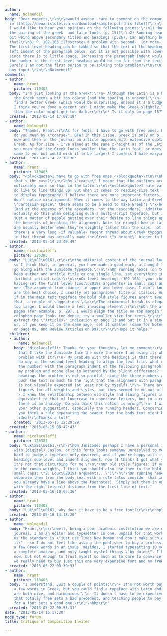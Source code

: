 ```yaml
---
author:
  name: Nolmendil
body: "Dear experts,\r\n\r\nwould anyone  care to comment on the composition as sampled
  in [[http://neoaristotelica.eu/download/sample.pdf|this file]]?\r\n\r\nMore specifically,
  I would like to hear your opinions on the following points:\r\n1) How do you find
  the pairing of the greek  and latin fonts (p. 15)?\r\n2) Running headers look a
  bit weird above secondary titles and headings (p.26). Can anything be done about
  that?\r\n3) P. 102-103 illustrates a problem with second-  (or more-) level headings.
  The first-level heading can be tabbed so that the text of the heading alingns with
  left indent of the paragraph below. But it is not possible with lower headings,
  since there is to little space. Increasing the paragraph indent would not work because
  the number in the first-level heading would be too far from the text of the heading.
  Surely I am not the first person to be solving this problem?\r\n\r\nThank you for
  any input.\r\n\r\nNolmendil"
comments:
- author:
    name: hrant
    picture: 110403
  body: "I'm just looking at the Greek*:\r\n- Although the Latin is a bit coarse,
    the Greek seems a bit too coarse (and the spacing is uneven).\r\n- If you can't
    find a better Greek (which would be surprising, unless it's a budgetary issue)
    I think you've done a decent job; I might make the Greek slightly larger, but
    then the color might get too dark.\r\n\r\n* Is it only on page 15?\r\n\r\nhhp\r\n"
  created: '2013-05-14 17:08:19'
- author:
    name: Nolmendil
  body: "Thanks, Hrant.\r\nAs for fonts, I have to go with free ones. What exactly
    do you mean by \"coarse\", BTW? In this issue, Greek is only on p. 15, but every
    now and then in the journal an article appears with extensive quotations in polytonic
    Greek. As for size - I've aimed at the same x-height as of the Latin font - do
    you mean that the Greek looks smaller than the Latin font, or does it seem the
    same to you but would wish it to be larger? I confess I hate varying x-heights... "
  created: '2013-05-14 22:10:30'
- author:
    name: hrant
    picture: 110403
  body: "<blockquote>I have to go with free ones.</blockquote>\r\n\r\nMay I ask why
    that's the case?\r\n\r\nBy \"coarse\" I meant that the outlines are very wobbly,
    noticeably more so than in the Latin.\r\n\r\n<blockquote>I hate varying x-heights...</blockquote>\r\n\r\nPeople
    do like to line things up! But when it comes to reading-size text (as opposed
    to display typography) I believe there are more important factors, and people
    don't notice misalignment. When it comes to the way Latin and Greek each use the
    \"Cartesian space\" there seems to be a need to make Greek's \"x-height\" bigger
    (and at the expense of the ascenders, not the descenders). Admittedly few people
    actually do this when designing such a multi-script typeface, but I think it's
    just a matter of people getting over their desire to line things up and seeing
    the benefits of breaking the alignment. Note for example how in Latin the ascenders
    are usually better when they're slightly taller than the caps, not lined up.\r\n\r\nBTW
    there's a very long -if valuable- recent thread about Greek typography:\r\nhttp://typophile.com/node/101331\r\nYulia
    in that thread has actually made the Greek \"x-height\" bigger in her work.\r\n\r\nhhp\r\n"
  created: '2013-05-14 23:49:49'
- author:
    name: nicolacaleffi
    picture: 126385
  body: "Luk\xE1\u0161,\r\n\r\nthe editorial content of the journal looks complex,
    so I think that, in general, you have made a good work, althought I don't totally
    go along with the Junicode typepace.\r\n\r\nOn running heads (on top): try to
    keep author and article title on one single line, set everything in small caps
    (without initial caps)\r\n\r\nOn level headings (102-103): your choice seems correct,
    having set the first level (Loux\u2019s arguments) in small caps and the second
    one (The argument from change) in upper and lower case. I don't know if the bolds
    are the best choice, I usually set paragraphs' title in italics. Anyway, I wonder
    if in the main text typeface the bold old style figures aren't available.\r\n\r\nBesides
    that, a couple of suggestions:\r\n\r\nThe ornamental break is elegant but looks
    too large; I would choose a less invading element.\r\n\r\nOn the articles' title
    pages (for example, p. 28), I would align the title on top margin.\r\n\r\nThe
    colophon page looks too dense; try a smaller size for texts.\r\n\r\nMaybe, I would
    extract the \"Articles\" indication on page 13 and put it in a single page (11);
    or, if you keep it on the same page, set it smaller (same for Notes and discussions
    on page 89, and Review Articles on 99).\r\n\r\nHope it helps."
  children:
  - author:
      name: Nolmendil
    body: "Nicolacaleffi: Thanks for your thoughts, let me comment:\r\n- I must say
      that I like the Junicode face the more the more I am using it; what is your
      problem with it?\r\n- My problem with the headings is that there seems to be
      no way in the second-level heading to align the text (i.e. what comes after
      the number) with the paragraph indent of the following paragraph. Or is it just
      my problem and noone else is bothered by the slight difference? (In third-level
      headings the problem is not so painful, since the three numbers and two dots
      push the text so much to the right that the alignment with paragraph indent
      is not visually expected (at least not by myself).\r\n- There are old-style
      figures for all weights and styles, but they seemed to me out of place in headings.
      \ I know the relationship between old-style and lining figures is not precisely
      equivalent to that of lowercase to uppercase letters, but to a certain point
      there is an analogy. Do you think this notion is wrong?\r\n- I will consider
      your other suggestions, especially the running headers. Concerning these - do
      you think a rule separating the header from the body text might be a good alternative
      idea?\r\nThanks a lot!"
    created: '2013-05-15 12:29:29'
  created: '2013-05-15 08:47:43'
- author:
    name: nicolacaleffi
    picture: 126385
  body: "Luk\xE1\u0161,\r\n\r\nOn Junicode: perhaps I have a personal idiosyncrasy
    with (digital) Caslon, or this fonts looks somehow unresolved to me. But it's
    hard to judge a typeface only onscreen, and if you're happy with it, go with it.\r\n\r\nOn
    headings sub-level and indent alignment: now (I think) I got what you mean, and
    it's not that disturbing for me.\r\n\r\nOn old style figures: if you use them
    in the roman weights, I think you should also use them in the bold (and also in
    small caps: \"2. Loux\u2019s arguments...\")\r\n\r\nOn running headers: I wouldn't
    separate them from the body text with a rule (also consider that in some pages
    you already have a line above the footnotes). Simply set them in one single line
    with the right (visual) distance from the first line of text."
  created: '2013-05-16 10:05:36'
- author:
    name: hrant
    picture: 110403
  body: "Luk\xE1\u0161, why does it have to be a free font?\r\n\r\nhhp\r\n"
  created: '2013-05-16 14:18:20'
- author:
    name: Nolmendil
  body: "Hrant,\r\n\r\nwell, beimg a poor academic institution we are doing a low-cost
    journal, I am an editor and typesetter in one, unpaid for that work, all around
    us the standard is \"just use Times New Roman and don't make such a fuss about
    it\" - so I do not feel like asking the publisher to buy a professional font for
    a few Greek words in an issue. Besides, I started typesetting 10 years ago as
    a complete amateur, and only taught myslef things \"by doing\". I have some confidence
    now, but not enough to trust myself so much as to dare to convince someone that
    we really need to buy just this one very expensive font and no free one will do."
  created: '2013-05-22 00:39:33'
- author:
    name: hrant
    picture: 110403
  body: "I understand. Just a couple of points:\r\n- It's not worth paying much for
    a few words in Greek, but you could find a typeface with Latin and Greek that
    are both nice, and harmonious.\r\n- It doesn't have to be expensive. It's just
    that totally free sets a bad precedent, and teaching people to pay <em>something</em>
    for a font sets a good one.\r\n\r\nhhp\r\n"
  created: '2013-05-22 00:55:31'
date: '2013-05-14 16:17:30'
node_type: forum
title: Critique of Composition Invited

---
```

